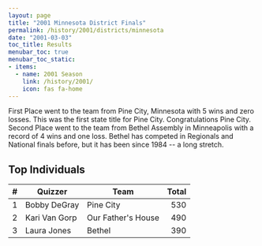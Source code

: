 ```yaml
---
layout: page
title: "2001 Minnesota District Finals"
permalink: /history/2001/districts/minnesota
date: "2001-03-03"
toc_title: Results
menubar_toc: true
menubar_toc_static:
- items:
  - name: 2001 Season
    link: /history/2001/
    icon: fas fa-home
---
```


First Place went to the team from Pine City, Minnesota with 5 wins and zero losses.  This was the first state title for Pine City.
Congratulations Pine City.  Second Place went to the team from Bethel Assembly in Minneapolis with a record of 4 wins and one loss.
Bethel has competed in Regionals and National finals before, but it has been since 1984 -- a long stretch.

## Top Individuals

|    # | Quizzer       | Team               | Total |
| ---: | ------------- | ------------------ | ----: |
|    1 | Bobby DeGray  | Pine City          |   530 |
|    2 | Kari Van Gorp | Our Father's House |   490 |
|    3 | Laura Jones   | Bethel             |   390 |

